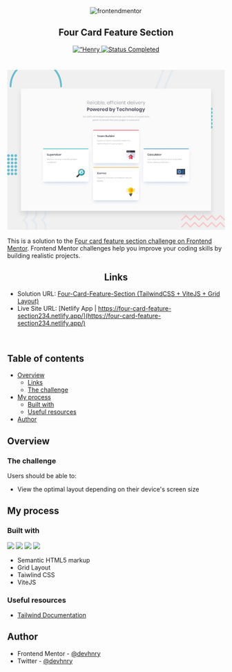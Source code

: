 <div align="center">

  <img src="https://www.frontendmentor.io/static/images/logo-mobile.svg" alt="frontendmentor" width="80">

  <h2 align="center">Four Card Feature Section</h2>
</div>

<!-- Bagdes -->
<div align="center">
  <!-- Profile -->
  <a href="https://www.frontendmentor.io/profile/devhnry">
    <img src="https://img.shields.io/badge/Profile-Henry%20Taiwo-07043B?style=for-the-badge&logo=frontendmentor" alt=“Henry Profile">
  </a>
  <!-- Status -->
    <a href="#">
    <img src="https://img.shields.io/badge/Status-Completed-brightgreen?style=for-the-badge" alt="Status Completed">
  </a>

</div>

#

<div align="center">

![](./design/desktop-preview.jpg)

</div>

This is a solution to the [Four card feature section challenge on Frontend Mentor](https://www.frontendmentor.io/challenges/four-card-feature-section-weK1eFYK). Frontend Mentor challenges help you improve your coding skills by building realistic projects. 

<h2 align="center">Links</h2>

- Solution URL: [Four-Card-Feature-Section (TailwindCSS + ViteJS + Grid Layout)](https://www.frontendmentor.io/solutions/fourcardfeaturesection-tailwindcss-vitejs-grid-layout-AAoDjXJKbp)
- Live Site URL: [Netlify App | https://four-card-feature-section234.netlify.app/](https://four-card-feature-section234.netlify.app/)

<br>

## Table of contents

- [Overview](#overview)
  - [Links](#links)
  - [The challenge](#the-challenge)
- [My process](#my-process)
  - [Built with](#built-with)
  - [Useful resources](#useful-resources)
- [Author](#author)

## Overview

### The challenge

Users should be able to:

- View the optimal layout depending on their device's screen size

## My process

### Built with

<!-- BADGES  -->

![](https://img.shields.io/badge/HTML5-E34F26?style=for-the-badge&logo=html5&logoColor=white)
![](https://img.shields.io/badge/TailwindCSS-0d1729?style=for-the-badge&logo=tailwindcss&logoColor=white)
![](https://img.shields.io/badge/Git-F05032?style=for-the-badge&logo=git&logoColor=white)
![](https://img.shields.io/badge/ViteJS-0d1729?style=for-the-badge&logo=vite&logoColor=white)

- Semantic HTML5 markup
- Grid Layout
- Taiwlind CSS
- ViteJS

### Useful resources

- [Tailwind Documentation](https://tailwindcss.com/docs/installation)

## Author

- Frontend Mentor - [@devhnry](https://www.frontendmentor.io/profile/devhnry)
- Twitter - [@devhnry](https://www.twitter.com/devhnry)